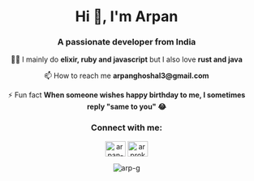 <h1 align="center">Hi 👋, I'm Arpan</h1>
<h3 align="center">A passionate developer from India</h3>

<p align="center">
 👨‍💻 I mainly do <b>elixir, ruby and javascript</b> but I also love <b>rust and java</b>
</p>

<p align="center">
 📫 How to reach me <b>arpanghoshal3@gmail.com</b>
</p>

<p align="center">
 ⚡ Fun fact <b>When someone wishes happy birthday to me, I sometimes reply "same to you" 😂</b>
</p>

<h3 align="center">Connect with me:</h3>
<p align="center">
  <a href="https://linkedin.com/in/arpan-ghoshal-063665142" target="blank"><img align="center" src="https://cdn.jsdelivr.net/npm/simple-icons@3.0.1/icons/linkedin.svg" alt="arpan-ghoshal-063665142" height="30" width="40" /></a>
  <a href="https://fb.com/arprokzz" target="blank"><img align="center" src="https://cdn.jsdelivr.net/npm/simple-icons@3.0.1/icons/facebook.svg" alt="arprokzz" height="30" width="40" /></a>
</p>

<p align="center"><img align="center" src="https://github-readme-stats.vercel.app/api/top-langs?username=arp-g&show_icons=true&locale=en&layout=compact" alt="arp-g" /></p>
